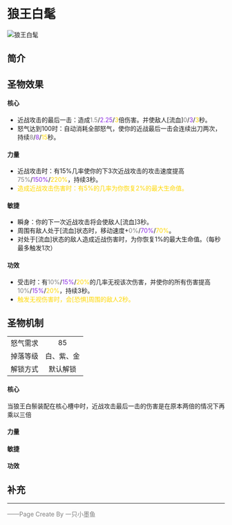 # 狼王白髦
![狼王白髦](../Img/Texture2D_Potion/狼王白髦.png)
## 简介
## 圣物效果
#### **核心**  
- 近战攻击的最后一击：造成<font color=gray>1.5</font>/<font color=BlueViolet>2.25</font>/<font color=gold>3</font>倍伤害。并使敌人[流血]<font color=gray>0</font>/<font color=BlueViolet>3</font>/<font color=gold>3</font>秒。 
- 怒气达到100时：自动消耗全部怒气，使你的近战最后一击会连续出刀两次，持续<font color=gray>8</font>/<font color=BlueViolet>8</font>/<font color=gold>15</font>秒。

#### **力量** 
- 近战攻击时：有15%几率使你的下3次近战攻击的攻击速度提高<font color=gray>75%</font>/<font color=BlueViolet>150%</font>/<font color=gold>220%</font>，持续3秒。
- <font color=gold>造成近战攻击伤害时：有5%的几率为你恢复2%的最大生命值。</font>

#### **敏捷**
- 瞬身：你的下一次近战攻击将会使敌人[流血]3秒。
- 周围有敌人处于[流血]状态时，移动速度+<font color=gray>0%</font>/<font color=BlueViolet>70%</font>/<font color=gold>70%</font>。
- 对处于[流血]状态的敌人造成近战伤害时，为你恢复1%的最大生命值。（每秒最多触发1次）

#### **功效**
- 受击时：有<font color=gray>10%</font>/<font color=BlueViolet>15%</font>/<font color=gold>20%</font>的几率无视该次伤害，并使你的所有伤害提高<font color=gray>10%</font>/<font color=BlueViolet>15%</font>/<font color=gold>20%</font>，持续3秒。
- <font color=gold>触发无视伤害时，会[恐惧]周围的敌人2秒。</font>



## 圣物机制
|||
| :----: | :----: |
|怒气需求|85|
|掉落等级|白、紫、金|
|解锁方式|默认解锁|

#### **核心**
当狼王白鬃装配在核心槽中时，近战攻击最后一击的伤害是在原本两倍的情况下再乘以三倍
#### **力量**

#### **敏捷**

#### **功效**


## 补充

---

<font color=grey>——Page Create By 一只小墨鱼</font>
